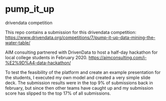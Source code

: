 # pump_it_up
drivendata competition

This repo contains a submission for this drivendata competition:  https://www.drivendata.org/competitions/7/pump-it-up-data-mining-the-water-table/

AIM consulting partnered with DrivenData to host a half-day hackathon for local college students in February 2020.  https://aimconsulting.com/i-%E2%9D%A4-data-hackathon/

To test the feasibility of the platform and create an example presentation for the students, I executed my own model and created a very simple slide deck.  The submission results were in the top 9% of submissions back in february, but since then other teams have caught up and my submission score has slipped to the top 17% of all submissions.
